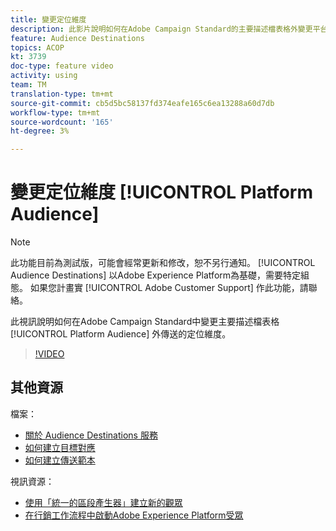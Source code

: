 ```yaml
---
title: 變更定位維度
description: 此影片說明如何在Adobe Campaign Standard的主要描述檔表格外變更平台對象傳送的目標維度。
feature: Audience Destinations
topics: ACOP
kt: 3739
doc-type: feature video
activity: using
team: TM
translation-type: tm+mt
source-git-commit: cb5d5bc58137fd374eafe165c6ea13288a60d7db
workflow-type: tm+mt
source-wordcount: '165'
ht-degree: 3%

---
```



# 變更定位維度 [!UICONTROL Platform Audience]

>[!NOTE]
>
>此功能目前為測試版，可能會經常更新和修改，恕不另行通知。 [!UICONTROL Audience Destinations] 以Adobe Experience Platform為基礎，需要特定組態。
>如果您計畫實 [!UICONTROL Adobe Customer Support] 作此功能，請聯絡。

此視訊說明如何在Adobe Campaign Standard中變更主要描述檔表格 [!UICONTROL Platform Audience] 外傳送的定位維度。

>[!VIDEO](https://video.tv.adobe.com/v/30151?quality=12)

## 其他資源

檔案：

* [關於 Audience Destinations 服務](https://docs.adobe.com/content/help/en/campaign-standard/using/profiles-and-audiences/working-with-adobe-experience-platform/aep-about-audience-destinations-service.html)
* [如何建立目標對應](https://docs.adobe.com/content/help/en/campaign-standard/using/administrating/application-settings/target-mappings-in-campaign.html)
* [如何建立傳送範本](https://docs.adobe.com/content/help/en/campaign-standard/using/getting-started/marketing-plans/marketing-activity-templates.html)

視訊資源：

* [使用「統一的區段產生器」建立新的觀眾](/help/profiles-and-audiences/audience-destinations/creating-audiences-using-segment-builder.md)
* [在行銷工作流程中啟動Adobe Experience Platform受眾](/help/profiles-and-audiences/audience-destinations/activating-aep-audiences.md)
